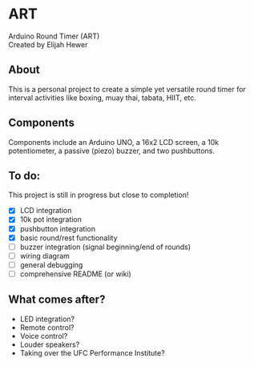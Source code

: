 # ART
Arduino Round Timer (ART)\
Created by Elijah Hewer

## About
This is a personal project to create a simple yet versatile round timer for interval activities like boxing, muay thai, tabata, HIIT, etc.

## Components
Components include an Arduino UNO, a 16x2 LCD screen, a 10k potentiometer, a passive (piezo) buzzer, and two pushbuttons.

## To do:
This project is still in progress but close to completion!
- [x] LCD integration
- [x] 10k pot integration
- [x] pushbutton integration
- [x] basic round/rest functionality
- [ ] buzzer integration (signal beginning/end of rounds)
- [ ] wiring diagram
- [ ] general debugging
- [ ] comprehensive README (or wiki)

##  What comes after?
- LED integration?
- Remote control?
- Voice control?
- Louder speakers?
- Taking over the UFC Performance Institute?
